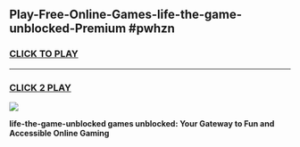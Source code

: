 
## Play-Free-Online-Games-life-the-game-unblocked-Premium #pwhzn
<h3>
<a href="https://premium.freeplayer.one?title=life-the-game-unblocked&ref=8M">CLICK TO PLAY</a></h3>
<hr>

<h3>
<a href="https://premium.freeplayer.one?title=life-the-game-unblocked&ref=8M">CLICK 2 PLAY</a>
  
</h3>

<a href="https://premium.freeplayer.one?title=life-the-game-unblocked&ref=8M"><img src="https://clearcache.store/games.png"></a>


**life-the-game-unblocked games unblocked: Your Gateway to Fun and Accessible Online Gaming**
